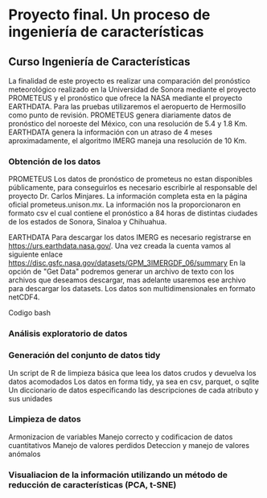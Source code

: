 # Proyecto final. Un proceso de ingeniería de características
## Curso Ingeniería de Características

La finalidad de este proyecto es realizar una comparación del pronóstico meteorológico realizado en la Universidad de Sonora mediante el proyecto PROMETEUS y el pronóstico que ofrece la NASA mediante el proyecto EARTHDATA. Para las pruebas utilizaremos el aeropuerto de Hermosillo como punto de revisión. 
PROMETEUS genera diariamente datos de pronóstico del noroeste del México, con una resolución de 5.4 y 1.8 Km.
EARTHDATA genera la información con un atraso de 4 meses aproximadamente, el algoritmo IMERG maneja una resolución de 10 Km.

### Obtención de los datos
PROMETEUS
  Los datos de pronóstico de prometeus no estan disponibles públicamente, para conseguirlos es necesario escribirle al responsable del proyecto Dr. Carlos Minjares. La información completa esta en la página oficial prometeus.unison.mx.
  La información nos la proporcionaron en formato csv el cual contiene el pronóstico a 84 horas de distintas ciudades de los estados de Sonora, Sinaloa y Chihuahua.

EARTHDATA
  Para descargar los datos IMERG es necesario registrarse en https://urs.earthdata.nasa.gov/. 
  Una vez creada la cuenta vamos al siguiente enlace https://disc.gsfc.nasa.gov/datasets/GPM_3IMERGDF_06/summary
  En la opción de "Get Data" podremos generar un archivo de texto con los archivos que deseamos descargar, mas adelante usaremos ese archivo para descargar los datasets. Los datos son multidimensionales en formato netCDF4.

  Codigo bash
  
### Análisis exploratorio de datos
### Generación del conjunto de datos tidy
  Un script de R de limpieza básica que leea los datos crudos y devuelva los datos acomodados
  Los datos en forma tidy, ya sea en csv, parquet, o sqlite
  Un diccionario de datos especificando las descripciones de cada atributo y sus unidades
### Limpieza de datos
  Armonizacion de variables
  Manejo correcto y codificacion de datos cuantitativos
  Manejo de valores perdidos
  Deteccion y manejo de valores anómalos
### Visualiacion de la información utilizando un método de reducción de características (PCA, t-SNE)

  


